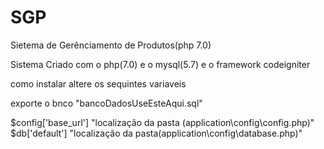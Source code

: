 # SGP
Sietema de Gerênciamento de Produtos(php 7.0)

Sistema Criado com o  php(7.0) e o mysql(5.7) e o framework codeigniter

como instalar
altere os sequintes variaveis
 
 exporte o bnco "bancoDadosUseEsteAqui.sql" 
 
 $config['base_url']
  "localização da pasta (application\config\config.php)"
 $db['default']
 "localização da pasta(application\config\database.php)"
